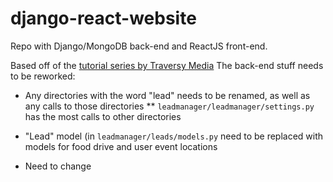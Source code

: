 # django-react-website
Repo with Django/MongoDB back-end and ReactJS front-end.

Based off of the [tutorial series by Traversy Media](https://www.youtube.com/playlist?list=PLillGF-RfqbbRA-CIUxlxkUpbq0IFkX60)
The back-end stuff needs to be reworked:
* Any directories with the word "lead" needs to be renamed, as well as any calls to those directories
** `leadmanager/leadmanager/settings.py` has the most calls to other directories

* "Lead" model (in `leadmanager/leads/models.py` need to be replaced with models for food drive and user event locations
* Need to change 
